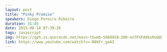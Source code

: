 ```yaml
---
layout: post
title: "Pinky Promise"
speakers: Diogo Pereira Ribeiro
duration: 31:45
date: 2015-08-18 07:39:28
tags: javascript
img: https://qph.is.quoracdn.net/main-thumb-5968918-200-nn7FXFA9bsRuQQSyz7GmzroY8TcRKBnh.jpeg
link: https://www.youtube.com/watch?v=-N8kFr_gaAI
---
```

